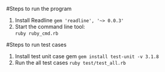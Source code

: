  <!--Write a command-line program that takes operations on fractions as input and produces a fractional result.
The command-line program shall repeatedly prompt the user for input and display the result until user types "exit".
Legal operators shall be *,  /,  +,  - (multiply, divide, add, subtract).
Operands and operators shall be separated by one or more spaces.
Mixed numbers shall be represented by whole&numerator/denominator; for example, "3&1/4", “-1&7/8”.
Improper fractions, whole numbers, and negative numbers are allowed as operands. -->

#Steps to run the program

1. Install Readline 
    `gem 'readline', '~> 0.0.3'`
2. Start the command line tool: \
    `ruby ruby_cmd.rb`  

#Steps to run test cases
1. Install test unit case gem
    `gem install test-unit -v 3.1.8`
2. Run the all test cases
    `ruby test/test_all.rb`
